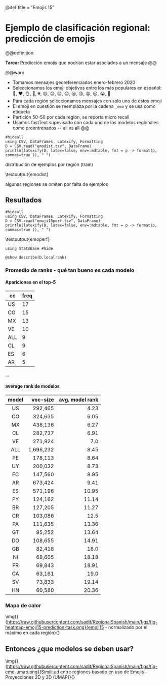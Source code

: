 @def title = "Emojis 15"

# Ejemplo de clasificación regional: predicción de emojis
@@definition

**Tarea:**
Predicción emojis que podrían estar asociados a un mensaje
@@


@@warn
- Tomamos mensajes georeferenciados enero-febrero 2020
- Seleccionamos los emoji objetivos entre los más populares en español: 🥺, ❤, 👌, 👏, 💔, 😄, 😊, 😌, 😍, 😒, 😘, 😡, 😢, 😭, 🤔
- Para cada región seleccionamos mensajes con solo uno de estos emoji
- El emoji en cuestión se reemplaza por la cadena `_emo` y se usa como etiqueta
- Partición 50-50 por cada región, se reporta micro recall
- Usamos fastText supevisado con cada uno de los modelos regionales como preentrenados -- all vs all 
@@

```julia:emodist
#hideall
using CSV, DataFrames, Latexify, Formatting
D = CSV.read("emodist.tsv", DataFrame)
println(latexify(D, latex=false, env=:mdtable, fmt = p -> format(p, commas=true )), " ")
```

distribución de ejemplos por región (train)

\textoutput{emodist}

algunas regiones se omiten por falta de ejemplos


## Resultados

```julia:emoperf
#hideall
using CSV, DataFrames, Latexify, Formatting
D = CSV.read("emoji15perf.tsv", DataFrame)
println(latexify(D, latex=false, env=:mdtable, fmt = p -> format(p, commas=true )), " ")
```

\textoutput{emoperf}

```!
using StatsBase #hide

@show describe(D.localrank)
```


### Promedio de ranks - qué tan bueno es cada modelo


#### Apariciones en el top-5
| cc  | freq |
|-----|----|
|  US | 17 |
|  CO | 15 |
|  MX | 13 |
|  VE | 10 |
| ALL | 9 |
|  CL | 9 |
|  ES | 6 |
|  AR | 5 |
...


#### average rank de modelos

| model | voc-size | avg. model rank |
| :---: | -------: | --------------: |
| US | 292,465 | 4.23 |
| CO | 324,635 | 6.05 |
| MX | 438,136 | 6.27 |
| CL | 282,737 | 6.91 |
| VE | 271,924 | 7.0 |
| ALL | 1,696,232 | 8.45 |
| PE | 178,113 | 8.64 |
| UY | 200,032 | 8.73 |
| EC | 147,560 | 8.95 |
| AR | 673,424 | 9.41 |
| ES | 571,196 | 10.95 |
| PY | 124,162 | 11.14 |
| BR | 127,205 | 11.27 |
| CR | 103,086 | 12.5 |
| PA | 111,635 | 13.36 |
| GT | 95,252 | 13.64 |
| DO | 108,655 | 14.91 |
| GB | 82,418 | 18.0 |
| NI | 68,605 | 18.18 |
| FR | 69,843 | 18.91 |
| CA | 63,161 | 19.0 |
| SV | 73,833 | 19.14 |
| HN | 60,580 | 20.36 |

### Mapa de calor

\img{}{https://raw.githubusercontent.com/sadit/RegionalSpanish/main/figs/fig-heatmap-emoji15-prediction-task.png}{emoji15 - normalizado por el máximo en cada región}{}


## Entonces ¿que modelos se deben usar?

\img{}{https://raw.githubusercontent.com/sadit/RegionalSpanish/main/figs/fig-emo-umap.png}{Similitud entre regiones basado en uso de Emojis - Proyecciones 2D y 3D (UMAP)}{}
